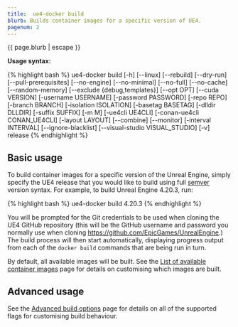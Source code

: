 ```yaml
---
title:  ue4-docker build
blurb: Builds container images for a specific version of UE4.
pagenum: 2
---
```


{{ page.blurb | escape }}

**Usage syntax:**

{% highlight bash %}
ue4-docker build [-h] [--linux] [--rebuild] [--dry-run]
                 [--pull-prerequisites] [--no-engine] [--no-minimal] [--no-full]
                 [--no-cache] [--random-memory]
                 [--exclude {debug,templates}] [--opt OPT] [--cuda VERSION]
                 [-username USERNAME] [-password PASSWORD]
                 [-repo REPO] [-branch BRANCH] [-isolation ISOLATION]
                 [-basetag BASETAG] [-dlldir DLLDIR] [-suffix SUFFIX]
                 [-m M]
                 [-ue4cli UE4CLI] [-conan-ue4cli CONAN_UE4CLI]
                 [-layout LAYOUT] [--combine]
                 [--monitor] [-interval INTERVAL]
                 [--ignore-blacklist]
                 [--visual-studio VISUAL_STUDIO]
                 [-v]
                 release
{% endhighlight %}


## Basic usage

To build container images for a specific version of the Unreal Engine, simply specify the UE4 release that you would like to build using full [semver](https://semver.org/) version syntax. For example, to build Unreal Engine 4.20.3, run:

{% highlight bash %}
ue4-docker build 4.20.3
{% endhighlight %}

You will be prompted for the Git credentials to be used when cloning the UE4 GitHub repository (this will be the GitHub username and password you normally use when cloning <https://github.com/EpicGames/UnrealEngine>.) The build process will then start automatically, displaying progress output from each of the `docker build` commands that are being run in turn.

By default, all available images will be built. See the [List of available container images](../building-images/available-container-images) page for details on customising which images are built.


## Advanced usage

See the [Advanced build options](../building-images/advanced-build-options) page for details on all of the supported flags for customising build behaviour.
